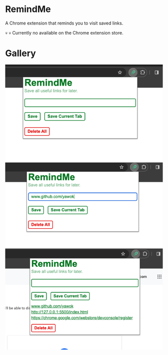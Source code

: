 # RemindMe
A Chrome extension that reminds you to visit saved links.

:skull: :skull: Currently no available on the Chrome extension store.

# Gallery
![Image 1](readme_images/img1.png)
![Image 2](readme_images/img2.png)
![Image 2](readme_images/img3.png)